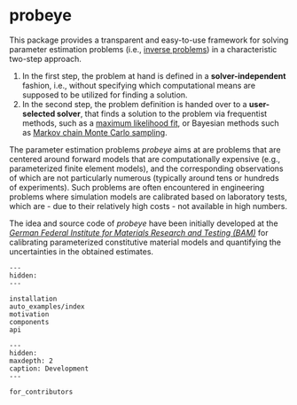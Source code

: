 # probeye

This package provides a transparent and easy-to-use framework for solving parameter estimation problems (i.e., [inverse problems](https://en.wikipedia.org/wiki/Inverse_problem)) in a characteristic two-step approach. 

1. In the first step, the problem at hand is defined in a **solver-independent** fashion, i.e., without specifying which computational means are supposed to be utilized for finding a solution.
2. In the second step, the problem definition is handed over to a **user-selected solver**, that finds a solution to the problem via frequentist methods, such as a [maximum likelihood fit](https://en.wikipedia.org/wiki/Maximum_likelihood_estimation), or Bayesian methods such as [Markov chain Monte Carlo sampling](https://en.wikipedia.org/wiki/Markov_chain_Monte_Carlo).

The parameter estimation problems _probeye_ aims at are problems that are centered around forward models that are computationally expensive (e.g., parameterized finite element models), and the corresponding observations of which are not particularly numerous (typically around tens or hundreds of experiments). Such problems are often encountered in engineering problems where simulation models are calibrated based on laboratory tests, which are - due to their relatively high costs - not available in high numbers. 

The idea and source code of _probeye_ have been initially developed at the [_German Federal Institute for Materials Research and Testing (BAM)_](https://www.bam.de/Navigation/EN/About-us/Organisation/Organisation-Chart/President/Department-7/Division-77/division77.html) for calibrating parameterized constitutive material models and quantifying the uncertainties in the obtained estimates.




```{toctree}
---
hidden:
---

installation
auto_examples/index
motivation
components
api
```

```{toctree}
---
hidden:
maxdepth: 2
caption: Development
---

for_contributors
```

